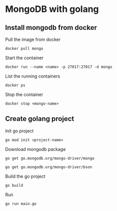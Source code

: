 # MongoDB with golang

## Install mongodb from docker
Pull the image from docker
```
docker pull mongo
```

Start the container
```
docker run --name <name> -p 27017:27017 -d mongo
```

List the running containers
```
docker ps
```

Stop the container
```
docker stop <mongo-name>
```

## Create golang project
Init go project
```
go mod init <project-name>
```

Download mongodb package
```
go get go.mongodb.org/mongo-driver/mongo
```
```
go get go.mongodb.org/mongo-driver/bson
```

Build the go project
```
go build
```

Run
```
go run main.go
```